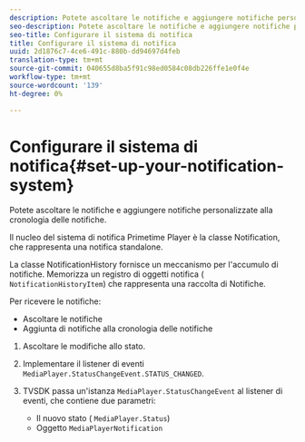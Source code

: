 ```yaml
---
description: Potete ascoltare le notifiche e aggiungere notifiche personalizzate alla cronologia delle notifiche.
seo-description: Potete ascoltare le notifiche e aggiungere notifiche personalizzate alla cronologia delle notifiche.
seo-title: Configurare il sistema di notifica
title: Configurare il sistema di notifica
uuid: 2d1876c7-4ce6-491c-880b-dd94697d4feb
translation-type: tm+mt
source-git-commit: 040655d8ba5f91c98ed0584c08db226ffe1e0f4e
workflow-type: tm+mt
source-wordcount: '139'
ht-degree: 0%

---
```



# Configurare il sistema di notifica{#set-up-your-notification-system}

Potete ascoltare le notifiche e aggiungere notifiche personalizzate alla cronologia delle notifiche.

Il nucleo del sistema di notifica Primetime Player è la classe Notification, che rappresenta una notifica standalone.

La classe NotificationHistory fornisce un meccanismo per l&#39;accumulo di notifiche. Memorizza un registro di oggetti notifica ( `NotificationHistoryItem`) che rappresenta una raccolta di Notifiche.

Per ricevere le notifiche:

* Ascoltare le notifiche
* Aggiunta di notifiche alla cronologia delle notifiche

1. Ascoltare le modifiche allo stato.
1. Implementare il listener di eventi `MediaPlayer.StatusChangeEvent.STATUS_CHANGED`.
1. TVSDK passa un&#39;istanza `MediaPlayer.StatusChangeEvent` al listener di eventi, che contiene due parametri:

   * Il nuovo stato ( `MediaPlayer.Status`)
   * Oggetto `MediaPlayerNotification`

